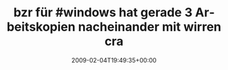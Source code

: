 ---
retweeted: false
source: <a href="http://twitter.com" rel="nofollow">Twitter Web Client</a>
entities:
  hashtags:
  - text: bzr
    indices:
    - '0'
    - '4'
  - text: windows
    indices:
    - '9'
    - '17'
  symbols: []
  user_mentions: []
  urls: []
display_text_range:
- '0'
- '136'
favorite_count: '0'
id_str: '1177347897'
truncated: false
retweet_count: '0'
id: '1177347897'
created_at: Wed Feb 04 19:49:35 +0000 2009
favorited: false
full_text: "#bzr für #windows hat gerade 3 Arbeitskopien nacheinander mit wirren crashs
  gelockt. Tolle Bilanz. Ich geh dann mal Scherben aufsammeln."
lang: de
tags:
- bzr
- windows
- pesos/twitter
date: '2009-02-04T19:49:35+00:00'
src: https://twitter.com/bascht/status/1177347897
original_url: https://twitter.com/bascht/status/1177347897
type: twitter_tweet
text: "#bzr für #windows hat gerade 3 Arbeitskopien nacheinander mit wirren crashs
  gelockt. Tolle Bilanz. Ich geh dann mal Scherben aufsammeln."
title: 'bzr für #windows hat gerade 3 Arbeitskopien nacheinander mit wirren cra'

---